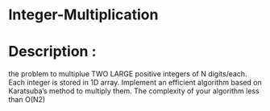# Integer-Multiplication
# Description : 
the problem to multiplue TWO LARGE positive integers of N digits/each. 
Each integer is stored in 1D array.
Implement an efficient algorithm based on Karatsuba’s method to multiply them.
The complexity of your algorithm less than O(N2)
